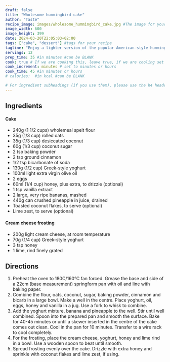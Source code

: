 ```yaml
---
draft: false
title: "Wholesome hummingbird cake"
author: "Taste"
recipe_image: images/wholesome_hummingbird_cake.jpg #The image for your recipe
image_width: 600
image_height: 399
date: 2024-03-20T22:05:03+02:00
tags: ["cake", "dessert"] #tags for your recipe
tagline: "Enjoy a lighter version of the popular American-style hummingbird cake."
servings: 12
prep_time: 35 #in minutes #can be BLANK
cook: true # If we are cooking this, leave true, if we are cooling set to false
cook_increment: minutes # set to minutes or hours
cook_time: 45 #in minutes or hours
# calories:  #in kcal #can be BLANK

# For ingredient subheadings (if you use them), please use the h4 header.  For print view I have those elements targeted
---
```



## Ingredients

#### Cake
- 240g (1 1/2 cups) wholemeal spelt flour
- 35g (1/3 cup) rolled oats
- 35g (1/3 cup) desiccated coconut
- 60g (1/3 cup) coconut sugar
- 2 tsp baking powder
- 2 tsp ground cinnamon
- 1/2 tsp bicarbonate of soda
- 130g (1/2 cup) Greek-style yoghurt
- 100ml light extra virgin olive oil
- 2 eggs
- 60ml (1/4 cup) honey, plus extra, to drizzle (optional)
- 1 tsp vanilla extract
- 2 large, very ripe bananas, mashed
- 440g can crushed pineapple in juice, drained
- Toasted coconut flakes, to serve (optional)
- Lime zest, to serve (optional)

#### Cream cheese frosting
- 200g light cream cheese, at room temperature
- 70g (1/4 cup) Greek-style yoghurt
- 3 tsp honey
- 1 lime, rind finely grated

## Directions

1. Preheat the oven to 180C/160°C fan forced. Grease the base and side of a 22cm (base measurement) springform pan with oil and line with baking paper.
2. Combine the flour, oats, coconut, sugar, baking powder, cinnamon and bicarb in a large bowl. Make a well in the centre. Place yoghurt, oil, eggs, honey and vanilla in a jug. Use a fork to whisk to combine.
3. Add the yoghurt mixture, banana and pineapple to the well. Stir until well combined. Spoon into the prepared pan and smooth the surface. Bake for 40-45 minutes or until a skewer inserted in the centre of the cake comes out clean. Cool in the pan for 10 minutes. Transfer to a wire rack to cool completely.
4. For the frosting, place the cream cheese, yoghurt, honey and lime rind in a bowl. Use a wooden spoon to beat until smooth.
5. Spread frosting evenly over the cake. Drizzle with extra honey and sprinkle with coconut flakes and lime zest, if using.